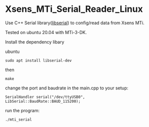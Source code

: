 # Xsens_MTi_Serial_Reader_Linux
Use C++ Serial library([libserial](https://github.com/crayzeewulf/libserial)) to config/read data from Xsens MTi.

Tested on ubuntu 20.04 with MTi-3-DK.

Install the dependency libary

ubuntu
```
sudo apt install libserial-dev
```
then
```
make
```

change the port and baudrate in the main.cpp to your setup:
```
SerialHandler serial("/dev/ttyUSB0", LibSerial::BaudRate::BAUD_115200);
```

run the program:
```
./mti_serial
```
